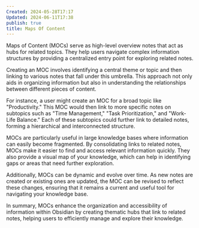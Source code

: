 ```yaml
---
Created: 2024-05-28T17:17
Updated: 2024-06-11T17:38
publish: true
title: Maps Of Content
---
```

Maps of Content (MOCs) serve as high-level overview notes that act as hubs for related topics. They help users navigate complex information structures by providing a centralized entry point for exploring related notes.

Creating an MOC involves identifying a central theme or topic and then linking to various notes that fall under this umbrella. This approach not only aids in organizing information but also in understanding the relationships between different pieces of content.

For instance, a user might create an MOC for a broad topic like "Productivity." This MOC would then link to more specific notes on subtopics such as "Time Management," "Task Prioritization," and "Work-Life Balance." Each of these subtopics could further link to detailed notes, forming a hierarchical and interconnected structure.

MOCs are particularly useful in large knowledge bases where information can easily become fragmented. By consolidating links to related notes, MOCs make it easier to find and access relevant information quickly. They also provide a visual map of your knowledge, which can help in identifying gaps or areas that need further exploration.

Additionally, MOCs can be dynamic and evolve over time. As new notes are created or existing ones are updated, the MOC can be revised to reflect these changes, ensuring that it remains a current and useful tool for navigating your knowledge base.

In summary, MOCs enhance the organization and accessibility of information within Obsidian by creating thematic hubs that link to related notes, helping users to efficiently manage and explore their knowledge.